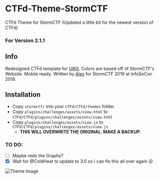 # CTFd-Theme-StormCTF
CTFd Theme for StormCTF (Updated a little bit for the newest version of CTFd)

### For Version 2.1.1

## Info
Redesigned CTFd template for [UIKit](https://getuikit.com). Colors are based off of StormCTF's Website. Mobile ready. Written by [Alex](https://twitter.com/offsec_ginger) for StormCTF 2019 at InfoSeCon 2019.

## Installation
* Copy `stormctf/` into your `CTFd/CTFd/themes` folder.
* Copy `plugins/challenges/assets/view.html` to `CTFd/CTFd/plugins/challenges/assets/view.html`
* Copy `plugins/challenges/assets/view.js` to `CTFd/CTFd/plugins/challenges/assets/view.js`
  * **THIS WILL OVERWRITE THE ORIGINAL. MAKE A BACKUP.**

### TO DO:
- [ ] Maybe redo the Graphs?
- [x] Wait for @ColdHeat to update to 3.0 so I can fix this all over again :stuck_out_tongue:

![Theme Image](https://github.com/stormctf/CTFd-Theme-StormCTF/blob/master/CTFd-Theme-StormCTF.png)
